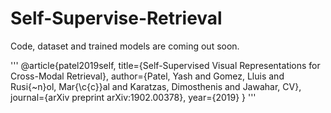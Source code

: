 # Self-Supervise-Retrieval

Code, dataset and trained models are coming out soon.

'''
@article{patel2019self,
  title={Self-Supervised Visual Representations for Cross-Modal Retrieval},
  author={Patel, Yash and Gomez, Lluis and Rusi{\~n}ol, Mar{\c{c}}al and Karatzas, Dimosthenis and Jawahar, CV},
  journal={arXiv preprint arXiv:1902.00378},
  year={2019}
}
'''
